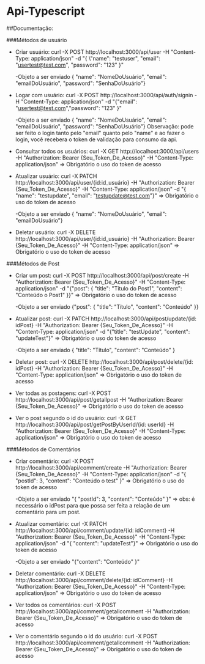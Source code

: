 # Api-Typescript

##Documentação: 

###Métodos de usuário

* Criar usuário: curl -X POST http://localhost:3000/api/user -H "Content-Type: application/json" -d "{ \\\"name\": \"testuser\", \"email\": \"usertest@test.com\", \"password\": \"123\" }"

   -Objeto a ser enviado { "name": "NomeDoUsuário", "email": "emailDoUsuário", "password": "SenhaDoUsuário"}

* Logar com usuário: curl -X POST http://localhost:3000/api/auth/signin -H "Content-Type: application/json" -d "{\"email\": \"usertest@test.com\",\"password\": \"123\"  }"

  -Objeto a ser enviado { "name": "NomeDoUsuário", "email": "emailDoUsuário", "password": "SenhaDoUsuário"} Observação: pode ser feito o login tanto pelo "email" quanto pelo "name" e ao fazer o login, você recebera o token de validação para consumo da api.

* Consultar todos os usuários: curl -X GET http://localhost:3000/api/users -H "Authorization: Bearer {Seu_Token_De_Acesso}" -H "Content-Type: application/json" => Obrigatório o uso do token de acesso

* Atualizar usuário: curl -X PATCH http://localhost:3000/api/user/{id:id_usuário} -H "Authorization: Bearer {Seu_Token_De_Acesso}" -H "Content-Type: application/json" -d "{ \"name\": \"testupdate\", \"email\": \"testupdate@test.com\"}" => Obrigatório o uso do token de acesso

  -Objeto a ser enviado { "name": "NomeDoUsuário", "email": "emailDoUsuário"}

* Deletar usuário: curl -X DELETE http://localhost:3000/api/user/{id:id_usuário} -H "Authorization: Bearer {Seu_Token_De_Acesso}" -H "Content-Type: application/json" => Obrigatório o uso do token de acesso

###Métodos de Post

* Criar um post: curl -X POST http://localhost:3000/api/post/create -H "Authorization: Bearer {Seu_Token_De_Acesso}" -H "Content-Type: application/json" -d "{\"post\": { \"title\": \"Título do Post1\", \"content\": \"Conteúdo o Post1\" }}" => Obrigatório o uso do token de acesso

  -Objeto a ser enviado {"post": { "title": "Título", "content": "Conteúdo" }}

* Atualizar post: curl -X PATCH http://localhost:3000/api/post/update/{id: idPost} -H "Authorization: Bearer {Seu_Token_De_Acesso}" -H "Content-Type: application/json" -d "{\"title\": \"testUpdate\", \"content\": \"updateTest\"}" => Obrigatório o uso do token de acesso

  -Objeto a ser enviado { "title": "Título", "content": "Conteúdo" }

* Deletar post: curl -X DELETE http://localhost:3000/api/post/delete/{id: idPost} -H "Authorization: Bearer {Seu_Token_De_Acesso}" -H "Content-Type: application/json" => Obrigatório o uso do token de acesso

* Ver todas as postagens: curl -X POST http://localhost:3000/api/post/getallpost -H "Authorization: Bearer {Seu_Token_De_Acesso}" => Obrigatório o uso do token de acesso

* Ver o post segundo o id do usuário: curl -X GET http://localhost:3000/api/post/getPostByUserId/{id: userId} -H "Authorization: Bearer {Seu_Token_De_Acesso}" -H "Content-Type: application/json" => Obrigatório o uso do token de acesso

###Métodos de Comentários

* Criar comentário: curl -X POST http://localhost:3000/api/comment/create -H "Authorization: Bearer {Seu_Token_De_Acesso}" -H "Content-Type: application/json" -d "{ \"postId\": 3, \"content\": \"Conteúdo o test\" }" => Obrigatório o uso do token de acesso

  -Objeto a ser enviado "{ "postId": 3, "content": "Conteúdo" }" => obs: é necessário o idPost para que possa ser feita a relação de um comentário para um post.

* Atualizar comentário: curl -X PATCH http://localhost:3000/api/comment/update/{id: idComment} -H "Authorization: Bearer {Seu_Token_De_Acesso}" -H "Content-Type: application/json" -d "{ \"content\": \"updateTest\"}" => Obrigatório o uso do token de acesso

   -Objeto a ser enviado "{"content": "Conteúdo" }"

* Deletar comentário: curl -X DELETE http://localhost:3000/api/comment/delete/{id: idComment} -H "Authorization: Bearer {Seu_Token_De_Acesso}" -H "Content-Type: application/json" => Obrigatório o uso do token de acesso

* Ver todos os comentários: curl -X POST http://localhost:3000/api/comment/getallcomment -H "Authorization: Bearer {Seu_Token_De_Acesso}" => Obrigatório o uso do token de acesso

* Ver o comentário segundo o id do usuário: curl -X POST http://localhost:3000/api/comment/getallcomment -H "Authorization: Bearer {Seu_Token_De_Acesso}" => Obrigatório o uso do token de acesso
